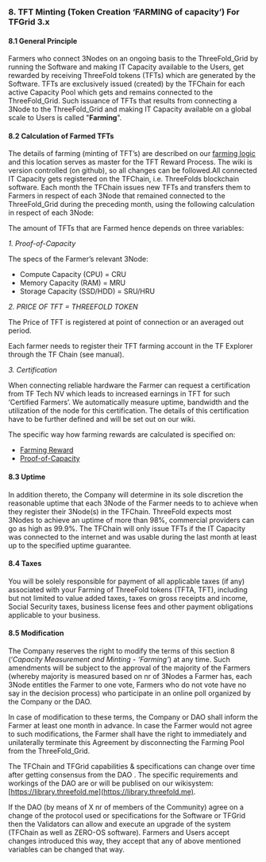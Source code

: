 ### 8. TFT Minting (Token Creation ‘FARMING of capacity’) For TFGrid 3.x

#### 8.1 General Principle

Farmers who connect 3Nodes on an ongoing basis to the ThreeFold_Grid by running the Software and making IT Capacity available to the Users, get rewarded by receiving ThreeFold tokens (TFTs) which are generated by the Software. TFTs are exclusively issued (created) by the TFChain for each active Capacity Pool which gets and remains connected to the ThreeFold_Grid. Such issuance of TFTs that results from connecting a 3Node to the ThreeFold_Grid and making IT Capacity available on a global scale to Users is called "**Farming**".

#### 8.2 Calculation of Farmed TFTs

The details of farming (minting of TFT’s) are described on our [farming logic](../../farming/farming_reward.md) and this location serves as master for the TFT Reward Process. The wiki is version controlled (on github), so all changes can be followed.All connected IT Capacity gets registered on the TFChain, i.e. ThreeFolds blockchain software. Each month the TFChain issues new TFTs and transfers them to Farmers in respect of each 3Node that remained connected to the ThreeFold_Grid during the preceding month, using the following calculation in respect of each 3Node:


The amount of TFTs that are Farmed hence depends on three variables:

_1. Proof-of-Capacity_

The specs of the Farmer’s relevant 3Node:

- Compute Capacity (CPU) = CRU
- Memory Capacity (RAM) = MRU
- Storage Capacity (SSD/HDD) = SRU/HRU

_2. PRICE OF TFT = THREEFOLD TOKEN_

The Price of TFT is registered at point of connection or an averaged out period.

Each farmer needs to register their TFT farming account in the TF Explorer through the TF Chain (see manual).

_3. Certification_

When connecting reliable hardware the Farmer can request a certification from TF Tech NV which leads to increased earnings in TFT for such ‘Certified Farmers’. We automatically measure uptime, bandwidth and the utilization of the node for this certification. The details of this certification have to be further defined and will be set out on our wiki.

The specific way how farming rewards are calculated is specified on:

- [Farming Reward](../../farming/farming_reward.md)
- [Proof-of-Capacity](../../farming/proof_of_capacity.md)


#### 8.3 Uptime

In addition thereto, the Company will determine in its sole discretion the reasonable uptime that each 3Node of the Farmer needs to to achieve when they register their 3Node(s) in the TFChain. ThreeFold expects most 3Nodes to achieve an uptime of more than 98%, commercial providers can go as high as 99.9%. The TFChain will only issue TFTs if the IT Capacity was connected to the internet and was usable during the last month at least up to the specified uptime guarantee.

#### 8.4 Taxes

You will be solely responsible for payment of all applicable taxes (if any) associated with your Farming of ThreeFold tokens (TFTA, TFT), including but not limited to value added taxes, taxes on gross receipts and income, Social Security taxes, business license fees and other payment obligations applicable to your business.

#### 8.5 Modification

The Company reserves the right to modify the terms of this section 8 (‘_Capacity Measurement and Minting - ‘Farming’_) at any time. Such amendments will be subject to the approval of the majority of the Farmers (whereby majority is measured based on nr of 3Nodes a Farmer has, each 3Node entitles the Farmer to one vote, Farmers who do not vote have no say in the decision process) who participate in an online poll organized by the Company or the DAO. 

In case of modification to these terms, the Company or DAO shall inform the Farmer at least one month in advance. In case the Farmer would not agree to such modifications, the Farmer shall have the right to immediately and unilaterally terminate this Agreement by disconnecting the Farming Pool from the ThreeFold_Grid.

The TFChain and TFGrid capabilities & specifications can change over time after getting consensus from the DAO .
The specific requirements and workings of the DAO are or will be publised on our wikisystem: [https://library.threefold.me](https://library.threefold.me).

If the DAO (by means of X nr of members of the Community) agree on a change of the protocol used or specifications for the Software or TFGrid then the Validators can allow and execute an upgrade of the system (TFChain as well as ZERO-OS software). Farmers and Users accept changes introduced this way, they accept that any of above mentioned variables can be changed that way.
